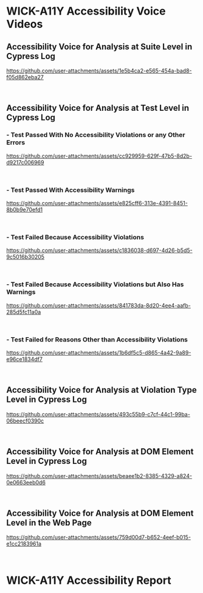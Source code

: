 # WICK-A11Y Accessibility Voice Videos


## Accessibility Voice for Analysis at Suite Level in Cypress Log

https://github.com/user-attachments/assets/1e5b4ca2-e565-454a-bad8-f05d862eba27

&nbsp;

## Accessibility Voice for Analysis at Test Level in Cypress Log

### - Test Passed With No Accessibility Violations or any Other Errors

https://github.com/user-attachments/assets/cc929959-629f-47b5-8d2b-d9217c006969

&nbsp;

### - Test Passed With Accessibility Warnings

https://github.com/user-attachments/assets/e825cff6-313e-4391-8451-8b0b9e70efd1

&nbsp;

### - Test Failed Because Accessibility Violations

https://github.com/user-attachments/assets/c1836038-d697-4d26-b5d5-9c5016b30205

&nbsp;

### - Test Failed Because Accessibility Violations but Also Has Warnings

https://github.com/user-attachments/assets/841783da-8d20-4ee4-aafb-285d5fc11a0a

&nbsp;

### - Test Failed for Reasons Other than Accessibility Violations

https://github.com/user-attachments/assets/1b6df5c5-d865-4a42-9a89-e96ce1834df7

&nbsp;

## Accessibility Voice for Analysis at Violation Type Level in Cypress Log

https://github.com/user-attachments/assets/493c55b9-c7cf-44c1-99ba-06beecf0390c

&nbsp;

## Accessibility Voice for Analysis at DOM Element Level in Cypress Log

https://github.com/user-attachments/assets/beaee1b2-8385-4329-a824-0e0663eeb0d6

&nbsp;

## Accessibility Voice for Analysis at DOM Element Level in the Web Page

https://github.com/user-attachments/assets/759d00d7-b652-4eef-b015-e1cc2183961a

&nbsp;

# WICK-A11Y Accessibility Report



&nbsp;